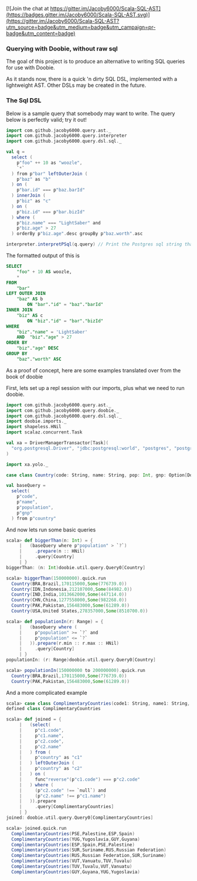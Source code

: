 

[![Join the chat at https://gitter.im/Jacoby6000/Scala-SQL-AST](https://badges.gitter.im/Jacoby6000/Scala-SQL-AST.svg)](https://gitter.im/Jacoby6000/Scala-SQL-AST?utm_source=badge&utm_medium=badge&utm_campaign=pr-badge&utm_content=badge)

### Querying with Doobie, without raw sql

The goal of this project is to produce an alternative to writing SQL queries for use with Doobie.

As it stands now, there is a quick 'n dirty SQL DSL, implemented with a lightweight AST. Other DSLs may be created in the future.

### The Sql DSL

Below is a sample query that somebody may want to write. The query below is perfectly valid; try it out!

```scala
import com.github.jacoby6000.query.ast._
import com.github.jacoby6000.query.interpreter
import com.github.jacoby6000.query.dsl.sql._

val q =
  select (
    p"foo" ++ 10 as "woozle",
    `*`
  ) from p"bar" leftOuterJoin (
    p"baz" as "b" 
  ) on (
    p"bar.id" === p"baz.barId"
  ) innerJoin (
    p"biz" as "c" 
  ) on (
    p"biz.id" === p"bar.bizId"
  ) where (
    p"biz.name" === "LightSaber" and
    p"biz.age" > 27
  ) orderBy p"biz.age".desc groupBy p"baz.worth".asc

interpreter.interpretPSql(q.query) // Print the Postgres sql string that would be created by this query
```

The formatted output of this is

```sql
SELECT
    "foo" + 10 AS woozle,
    * 
FROM
    "bar" 
LEFT OUTER JOIN
    "baz" AS b 
        ON "bar"."id" = "baz"."barId" 
INNER JOIN
    "biz" AS c 
        ON "biz"."id" = "bar"."bizId" 
WHERE
    "biz"."name" = 'LightSaber'  
    AND  "biz"."age" > 27 
ORDER BY
    "biz"."age" DESC 
GROUP BY
    "baz"."worth" ASC
```

As a proof of concept, here are some examples translated over from the book of doobie

First, lets set up a repl session with our imports, plus what we need to run doobie.

```scala
import com.github.jacoby6000.query.ast._
import com.github.jacoby6000.query.doobie._
import com.github.jacoby6000.query.dsl.sql._
import doobie.imports._
import shapeless.HNil
import scalaz.concurrent.Task

val xa = DriverManagerTransactor[Task](
  "org.postgresql.Driver", "jdbc:postgresql:world", "postgres", "postgres"
)

import xa.yolo._

case class Country(code: String, name: String, pop: Int, gnp: Option[Double])

val baseQuery =
  select(
    p"code",
    p"name",
    p"population",
    p"gnp"
  ) from p"country"
```

And now lets run some basic queries

```scala
scala> def biggerThan(n: Int) = {
     |   (baseQuery where p"population" > `?`)
     |     .prepare(n :: HNil)
     |     .query[Country]
     | }
biggerThan: (n: Int)doobie.util.query.Query0[Country]

scala> biggerThan(150000000).quick.run
  Country(BRA,Brazil,170115000,Some(776739.0))
  Country(IDN,Indonesia,212107000,Some(84982.0))
  Country(IND,India,1013662000,Some(447114.0))
  Country(CHN,China,1277558000,Some(982268.0))
  Country(PAK,Pakistan,156483000,Some(61289.0))
  Country(USA,United States,278357000,Some(8510700.0))

scala> def populationIn(r: Range) = {
     |   (baseQuery where (
     |     p"population" >= `?` and
     |     p"population" <= `?`
     |   )).prepare(r.min :: r.max :: HNil)
     |     .query[Country]
     | } 
populationIn: (r: Range)doobie.util.query.Query0[Country]

scala> populationIn(150000000 to 200000000).quick.run
  Country(BRA,Brazil,170115000,Some(776739.0))
  Country(PAK,Pakistan,156483000,Some(61289.0))
```

And a more complicated example

```scala
scala> case class ComplimentaryCountries(code1: String, name1: String, code2: String, name2: String)
defined class ComplimentaryCountries

scala> def joined = {
     |   (select(
     |     p"c1.code",
     |     p"c1.name",
     |     p"c2.code",
     |     p"c2.name"
     |   ) from (
     |     p"country" as "c1"
     |   ) leftOuterJoin (
     |     p"country" as "c2"
     |   ) on (
     |     func"reverse"(p"c1.code") === p"c2.code"
     |   ) where (
     |     (p"c2.code" !== `null`) and
     |     (p"c2.name" !== p"c1.name")
     |   )).prepare
     |     .query[ComplimentaryCountries] 
     | }
joined: doobie.util.query.Query0[ComplimentaryCountries]

scala> joined.quick.run
  ComplimentaryCountries(PSE,Palestine,ESP,Spain)
  ComplimentaryCountries(YUG,Yugoslavia,GUY,Guyana)
  ComplimentaryCountries(ESP,Spain,PSE,Palestine)
  ComplimentaryCountries(SUR,Suriname,RUS,Russian Federation)
  ComplimentaryCountries(RUS,Russian Federation,SUR,Suriname)
  ComplimentaryCountries(VUT,Vanuatu,TUV,Tuvalu)
  ComplimentaryCountries(TUV,Tuvalu,VUT,Vanuatu)
  ComplimentaryCountries(GUY,Guyana,YUG,Yugoslavia)
```
